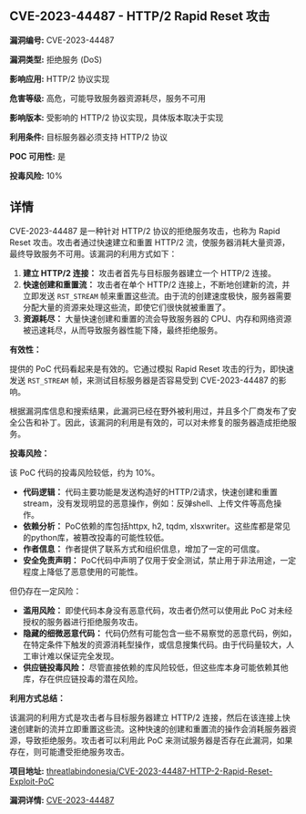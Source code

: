 ## CVE-2023-44487 - HTTP/2 Rapid Reset 攻击

**漏洞编号:** CVE-2023-44487

**漏洞类型:** 拒绝服务 (DoS)

**影响应用:** HTTP/2 协议实现

**危害等级:** 高危，可能导致服务器资源耗尽，服务不可用

**影响版本:** 受影响的 HTTP/2 协议实现，具体版本取决于实现

**利用条件:** 目标服务器必须支持 HTTP/2 协议

**POC 可用性:** 是

**投毒风险:** 10%

## 详情

CVE-2023-44487 是一种针对 HTTP/2 协议的拒绝服务攻击，也称为 Rapid Reset 攻击。攻击者通过快速建立和重置 HTTP/2 流，使服务器消耗大量资源，最终导致服务不可用。该漏洞的利用方式如下：

1.  **建立 HTTP/2 连接：** 攻击者首先与目标服务器建立一个 HTTP/2 连接。
2.  **快速创建和重置流：** 攻击者在单个 HTTP/2 连接上，不断地创建新的流，并立即发送 `RST_STREAM` 帧来重置这些流。由于流的创建速度极快，服务器需要分配大量的资源来处理这些流，即使它们很快就被重置了。
3.  **资源耗尽：** 大量快速创建和重置的流会导致服务器的 CPU、内存和网络资源被迅速耗尽，从而导致服务器性能下降，最终拒绝服务。

**有效性：**

提供的 PoC 代码看起来是有效的。它通过模拟 Rapid Reset 攻击的行为，即快速发送 `RST_STREAM` 帧，来测试目标服务器是否容易受到 CVE-2023-44487 的影响。

根据漏洞库信息和搜索结果，此漏洞已经在野外被利用过，并且多个厂商发布了安全公告和补丁。因此，该漏洞的利用是有效的，可以对未修复的服务器造成拒绝服务。

**投毒风险：**

该 PoC 代码的投毒风险较低，约为 10%。

*   **代码逻辑：** 代码主要功能是发送构造好的HTTP/2请求，快速创建和重置stream，没有发现明显的恶意操作，例如：反弹shell、上传文件等高危操作。
*   **依赖分析：** PoC依赖的库包括httpx, h2, tqdm, xlsxwriter。这些库都是常见的python库，被篡改投毒的可能性较低。
*   **作者信息：** 作者提供了联系方式和组织信息，增加了一定的可信度。
*   **安全免责声明：** PoC代码中声明了仅用于安全测试，禁止用于非法用途，一定程度上降低了恶意使用的可能性。

但仍存在一定风险：

*   **滥用风险：** 即使代码本身没有恶意代码，攻击者仍然可以使用此 PoC 对未经授权的服务器进行拒绝服务攻击。
*   **隐藏的细微恶意代码：** 代码仍然有可能包含一些不易察觉的恶意代码，例如，在特定条件下触发的资源消耗型操作，或信息搜集代码。由于代码量较大，人工审计难以保证完全发现。
*   **供应链投毒风险：** 尽管直接依赖的库风险较低，但这些库本身可能依赖其他库，存在供应链投毒的潜在风险。

**利用方式总结：**

该漏洞的利用方式是攻击者与目标服务器建立 HTTP/2 连接，然后在该连接上快速创建新的流并立即重置这些流。这种快速的创建和重置流的操作会消耗服务器资源，导致拒绝服务。攻击者可以利用此 PoC 来测试服务器是否存在此漏洞，如果存在，则可能遭受拒绝服务攻击。

**项目地址:** [threatlabindonesia/CVE-2023-44487-HTTP-2-Rapid-Reset-Exploit-PoC](https://github.com/threatlabindonesia/CVE-2023-44487-HTTP-2-Rapid-Reset-Exploit-PoC)

**漏洞详情:** [CVE-2023-44487](https://nvd.nist.gov/vuln/detail/CVE-2023-44487)